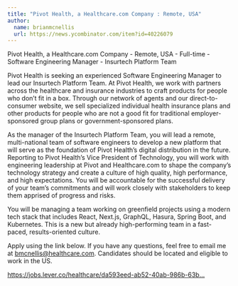 ```yaml
---
title: "Pivot Health, a Healthcare.com Company : Remote, USA"
author:
  name: brianmcnellis
  url: https://news.ycombinator.com/item?id=40226079
---
```

Pivot Health, a Healthcare.com Company - Remote, USA - Full-time - Software Engineering Manager - Insurtech Platform Team

Pivot Health is seeking an experienced Software Engineering Manager to lead our Insurtech Platform Team. At Pivot Health, we work with partners across the healthcare and insurance industries to craft products for people who don’t fit in a box. Through our network of agents and our direct-to-consumer website, we sell specialized individual health insurance plans and other products for people who are not a good fit for traditional employer-sponsored group plans or government-sponsored plans.

As the manager of the Insurtech Platform Team, you will lead a remote, multi-national team of software engineers to develop a new platform that will serve as the foundation of Pivot Health’s digital distribution in the future. Reporting to Pivot Health’s Vice President of Technology, you will work with engineering leadership at Pivot and Healthcare.com to shape the company’s technology strategy and create a culture of high quality, high performance, and high expectations. You will be accountable for the successful delivery of your team’s commitments and will work closely with stakeholders to keep them apprised of progress and risks.

You will be managing a team working on greenfield projects using a modern tech stack that includes React, Next.js, GraphQL, Hasura, Spring Boot, and Kubernetes. This is a new but already high-performing team in a fast-paced, results-oriented culture.

Apply using the link below. If you have any questions, feel free to email me at bmcnellis@healthcare.com. Candidates should be located and eligible to work in the US.

<a href="https:&#x2F;&#x2F;jobs.lever.co&#x2F;healthcare&#x2F;da593eed-ab52-40ab-986b-63bac4684ec4" rel="nofollow">https:&#x2F;&#x2F;jobs.lever.co&#x2F;healthcare&#x2F;da593eed-ab52-40ab-986b-63b...</a>
